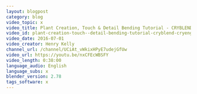 ```yaml
---
layout: blogpost
category: blog
video_topic: x
video_title: Plant Creation, Touch & Detail Bending Tutorial - CRYBLEND - CRYENGINE.
video_id: plant-creation-touch--detail-bending-tutorial-cryblend-cryengine
video_date: 2016-07-01
video_creator: Henry Kelly
channel_url: /channel/UCiAt_vWkixHPyE7udejGfUw
video_url: https://youtu.be/nxCFEcWBSFY
video_length: 0:38:00
language_audio: English
language_subs: x
blender_version: 2.78
tags_software: x
---
```

